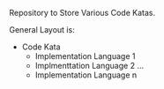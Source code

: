 Repository to Store Various Code Katas.

General Layout is:
  - Code Kata
      - Implementation Language 1
      - Implmenttation Language 2
      ...
      - Implementation Language n
